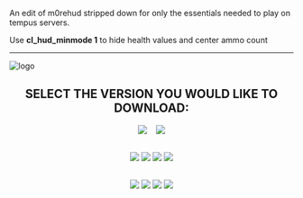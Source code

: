 An edit of m0rehud stripped down for only the essentials needed to play on tempus servers.

Use **cl_hud_minmode 1** to hide health values and center ammo count

***


![logo](https://i.imgur.com/HVyxIC3.png)

<div align="center">

## SELECT THE VERSION YOU WOULD LIKE TO DOWNLOAD:

<a href="https://github.com/Hypnootize/m0rehud/archive/refs/heads/master.zip"><img src="https://i.imgur.com/XDkUVKU.png"></a> &nbsp;&nbsp; <a href="https://github.com/Hypnootize/m0rehud/archive/refs/heads/classic.zip"><img src="https://i.imgur.com/tPTVfEY.png"></a>
##
<a href="../screenshots/showcase.md"><img src="https://i.imgur.com/vVxJdvB.png"></a>
<a href="https://github.com/Hypnootize/m0rehud/wiki"><img src="https://i.imgur.com/UpvlsG7.png"></a>
<a href="https://github.com/Hypnootize/m0rehud/wiki/CUSTOMIZATIONS"><img src="https://i.imgur.com/I3oEZKa.png"></a>
<a href="https://github.com/Hypnootize/m0rehud/wiki/CREDITS"><img src="https://i.imgur.com/CjePbm6.png"></a>
##
<a href="https://comfig.app/huds/page/m0rehud"><img src="https://i.imgur.com/0o80QUt.png"></a>
<a href="https://tf2huds.dev/hud/m0rehud"><img src="https://i.imgur.com/lF9XotO.png"></a>
<a href="http://www.teamfortress.tv/34115/m0re-hud"><img src="https://i.imgur.com/xTQ26gp.png"></a>
<a href="https://gamebanana.com/mods/291596"><img src="https://i.imgur.com/UzXoexI.png"></a>

</div>
